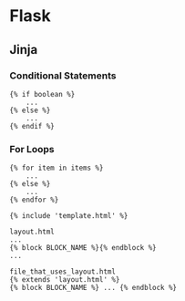 # Flask

## Jinja

### Conditional Statements

```
{% if boolean %}
    ...
{% else %}
    ...
{% endif %}
```

### For Loops

```
{% for item in items %}
    ...
{% else %}
    ...
{% endfor %}
```

```
{% include 'template.html' %}
```

```
layout.html
...
{% block BLOCK_NAME %}{% endblock %}
...

file_that_uses_layout.html
{% extends 'layout.html' %}
{% block BLOCK_NAME %} ... {% endblock %}
```
